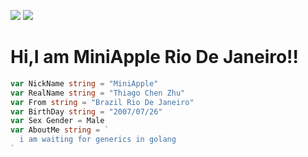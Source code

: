 ![](https://github-readme-stats.vercel.app/api?username=MiniAppleTheApple)
![](https://github-readme-stats.vercel.app/api/top-langs/?username=MiniAppleTheApple&layout=compact)

# Hi,I am MiniApple Rio De Janeiro!!
```go
var NickName string = "MiniApple"
var RealName string = "Thiago Chen Zhu"
var From string = "Brazil Rio De Janeiro"
var BirthDay string = "2007/07/26"
var Sex Gender = Male
var AboutMe string = `
  i am waiting for generics in golang
`
```

